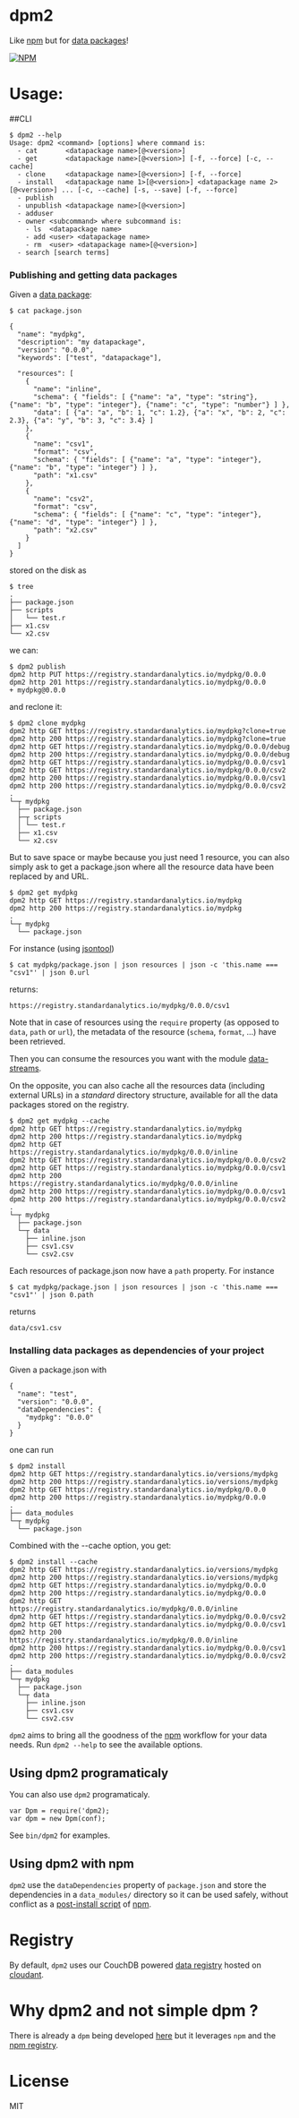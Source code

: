 dpm2
====

Like [npm](https://npmjs.org/) but for
[data packages](http://dataprotocols.org/data-packages/)!

[![NPM](https://nodei.co/npm/dpm2.png)](https://nodei.co/npm/dpm2/)


Usage:
======

##CLI

    $ dpm2 --help
    Usage: dpm2 <command> [options] where command is:
      - cat       <datapackage name>[@<version>]
      - get       <datapackage name>[@<version>] [-f, --force] [-c, --cache]
      - clone     <datapackage name>[@<version>] [-f, --force]
      - install   <datapackage name 1>[@<version>] <datapackage name 2>[@<version>] ... [-c, --cache] [-s, --save] [-f, --force]
      - publish
      - unpublish <datapackage name>[@<version>]
      - adduser
      - owner <subcommand> where subcommand is:
        - ls  <datapackage name>
        - add <user> <datapackage name>
        - rm  <user> <datapackage name>[@<version>]
      - search [search terms]


### Publishing and getting data packages

Given a [data package](http://dataprotocols.org/data-packages/):

    $ cat package.json
    
    {
      "name": "mydpkg",
      "description": "my datapackage",
      "version": "0.0.0",
      "keywords": ["test", "datapackage"],
    
      "resources": [
        {
          "name": "inline",
          "schema": { "fields": [ {"name": "a", "type": "string"}, {"name": "b", "type": "integer"}, {"name": "c", "type": "number"} ] },
          "data": [ {"a": "a", "b": 1, "c": 1.2}, {"a": "x", "b": 2, "c": 2.3}, {"a": "y", "b": 3, "c": 3.4} ]
        },
        {
          "name": "csv1",
          "format": "csv",
          "schema": { "fields": [ {"name": "a", "type": "integer"}, {"name": "b", "type": "integer"} ] },
          "path": "x1.csv"
        },
        {
          "name": "csv2",
          "format": "csv",
          "schema": { "fields": [ {"name": "c", "type": "integer"}, {"name": "d", "type": "integer"} ] },
          "path": "x2.csv"
        }
      ]
    }

stored on the disk as

    $ tree
    .
    ├── package.json
    ├── scripts
    │   └── test.r
    ├── x1.csv
    └── x2.csv

we can:

    $ dpm2 publish
    dpm2 http PUT https://registry.standardanalytics.io/mydpkg/0.0.0
    dpm2 http 201 https://registry.standardanalytics.io/mydpkg/0.0.0
    + mydpkg@0.0.0

and reclone it:

    $ dpm2 clone mydpkg
    dpm2 http GET https://registry.standardanalytics.io/mydpkg?clone=true
    dpm2 http 200 https://registry.standardanalytics.io/mydpkg?clone=true
    dpm2 http GET https://registry.standardanalytics.io/mydpkg/0.0.0/debug
    dpm2 http 200 https://registry.standardanalytics.io/mydpkg/0.0.0/debug
    dpm2 http GET https://registry.standardanalytics.io/mydpkg/0.0.0/csv1
    dpm2 http GET https://registry.standardanalytics.io/mydpkg/0.0.0/csv2
    dpm2 http 200 https://registry.standardanalytics.io/mydpkg/0.0.0/csv1
    dpm2 http 200 https://registry.standardanalytics.io/mydpkg/0.0.0/csv2
    .
    └─┬ mydpkg
      ├── package.json
      ├─┬ scripts
      │ └── test.r
      ├── x1.csv
      └── x2.csv

But to save space or maybe because you just need 1 resource, you can
also simply ask to get a package.json where all the resource data have
been replaced by and URL.

    $ dpm2 get mydpkg
    dpm2 http GET https://registry.standardanalytics.io/mydpkg
    dpm2 http 200 https://registry.standardanalytics.io/mydpkg
    .
    └─┬ mydpkg
      └── package.json

For instance (using [jsontool](https://npmjs.org/package/jsontool))

    $ cat mydpkg/package.json | json resources | json -c 'this.name === "csv1"' | json 0.url

returns:

    https://registry.standardanalytics.io/mydpkg/0.0.0/csv1

Note that in case of resources using the ```require``` property (as
opposed to ```data```, ```path``` or ```url```), the metadata of the
resource (```schema```, ```format```, ...) have been retrieved.

Then you can consume the resources you want with the module
[data-streams](https://github.com/standard-analytics/data-streams).


On the opposite, you can also cache all the resources data (including
external URLs) in a _standard_ directory structure, available for all
the data packages stored on the registry.

    $ dpm2 get mydpkg --cache
    dpm2 http GET https://registry.standardanalytics.io/mydpkg
    dpm2 http 200 https://registry.standardanalytics.io/mydpkg
    dpm2 http GET https://registry.standardanalytics.io/mydpkg/0.0.0/inline
    dpm2 http GET https://registry.standardanalytics.io/mydpkg/0.0.0/csv2
    dpm2 http GET https://registry.standardanalytics.io/mydpkg/0.0.0/csv1
    dpm2 http 200 https://registry.standardanalytics.io/mydpkg/0.0.0/inline
    dpm2 http 200 https://registry.standardanalytics.io/mydpkg/0.0.0/csv1
    dpm2 http 200 https://registry.standardanalytics.io/mydpkg/0.0.0/csv2
    .
    └─┬ mydpkg
      ├── package.json
      └─┬ data
        ├── inline.json
        ├── csv1.csv
        └── csv2.csv

Each resources of package.json now have a ```path``` property. For instance

    $ cat mydpkg/package.json | json resources | json -c 'this.name === "csv1"' | json 0.path

returns

    data/csv1.csv


### Installing data packages as dependencies of your project

Given a package.json with

    {
      "name": "test",
      "version": "0.0.0",
      "dataDependencies": {
        "mydpkg": "0.0.0"
      }
    }

one can run

    $ dpm2 install
    dpm2 http GET https://registry.standardanalytics.io/versions/mydpkg
    dpm2 http 200 https://registry.standardanalytics.io/versions/mydpkg
    dpm2 http GET https://registry.standardanalytics.io/mydpkg/0.0.0
    dpm2 http 200 https://registry.standardanalytics.io/mydpkg/0.0.0
    .
    ├── data_modules
    └─┬ mydpkg
      └── package.json

Combined with the --cache option, you get:

    $ dpm2 install --cache
    dpm2 http GET https://registry.standardanalytics.io/versions/mydpkg
    dpm2 http 200 https://registry.standardanalytics.io/versions/mydpkg
    dpm2 http GET https://registry.standardanalytics.io/mydpkg/0.0.0
    dpm2 http 200 https://registry.standardanalytics.io/mydpkg/0.0.0
    dpm2 http GET https://registry.standardanalytics.io/mydpkg/0.0.0/inline
    dpm2 http GET https://registry.standardanalytics.io/mydpkg/0.0.0/csv2
    dpm2 http GET https://registry.standardanalytics.io/mydpkg/0.0.0/csv1
    dpm2 http 200 https://registry.standardanalytics.io/mydpkg/0.0.0/inline
    dpm2 http 200 https://registry.standardanalytics.io/mydpkg/0.0.0/csv1
    dpm2 http 200 https://registry.standardanalytics.io/mydpkg/0.0.0/csv2
    .
    ├── data_modules
    └─┬ mydpkg
      ├── package.json
      └─┬ data
        ├── inline.json
        ├── csv1.csv
        └── csv2.csv


```dpm2``` aims to bring all the goodness of the
[npm](https://npmjs.org/) workflow for your data needs. Run ```dpm2
--help``` to see the available options.


## Using dpm2 programaticaly


You can also use ```dpm2``` programaticaly.

    var Dpm = require('dpm2);
    var dpm = new Dpm(conf);

See ```bin/dpm2``` for examples.


## Using dpm2 with npm


```dpm2``` use the ```dataDependencies``` property of
```package.json``` and store the dependencies in a ```data_modules/```
directory so it can be used safely, without conflict as a
[post-install script](https://npmjs.org/doc/misc/npm-scripts.html) of
[npm](https://npmjs.org/).


Registry
========

By default, ```dpm2``` uses our CouchDB powered
[data registry](https://github.com/standard-analytics/data-registry)
hosted on [cloudant](https://sballesteros.cloudant.com).

Why dpm2 and not simple dpm ?
=============================

There is already a ```dpm``` being developed [here](https://github.com/okfn/dpm/) but it leverages
```npm``` and the [npm registry](https://github.com/isaacs/npmjs.org).

License
=======

MIT
